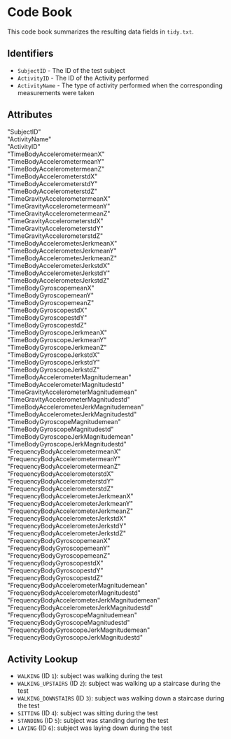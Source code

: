 # Code Book

This code book summarizes the resulting data fields in `tidy.txt`.

## Identifiers

* `SubjectID` - The ID of the test subject
* `ActivityID` - The ID of the Activity performed
* `ActivityName` - The type of activity performed when the corresponding measurements were taken

## Attributes

"SubjectID"                                   
"ActivityName"                                
"ActivityID"                               
"TimeBodyAccelerometermeanX"                  
"TimeBodyAccelerometermeanY"                  
"TimeBodyAccelerometermeanZ"               
"TimeBodyAccelerometerstdX"                   
"TimeBodyAccelerometerstdY"                   
"TimeBodyAccelerometerstdZ"                 
"TimeGravityAccelerometermeanX"               
"TimeGravityAccelerometermeanY"               
"TimeGravityAccelerometermeanZ"             
"TimeGravityAccelerometerstdX"               
"TimeGravityAccelerometerstdY"                
"TimeGravityAccelerometerstdZ"               
"TimeBodyAccelerometerJerkmeanX"              
"TimeBodyAccelerometerJerkmeanY"              
"TimeBodyAccelerometerJerkmeanZ"             
"TimeBodyAccelerometerJerkstdX"               
"TimeBodyAccelerometerJerkstdY"               
"TimeBodyAccelerometerJerkstdZ"              
"TimeBodyGyroscopemeanX"                      
"TimeBodyGyroscopemeanY"                      
"TimeBodyGyroscopemeanZ"                     
"TimeBodyGyroscopestdX"                       
"TimeBodyGyroscopestdY"                       
"TimeBodyGyroscopestdZ"                     
"TimeBodyGyroscopeJerkmeanX"                  
"TimeBodyGyroscopeJerkmeanY"                  
"TimeBodyGyroscopeJerkmeanZ"                 
"TimeBodyGyroscopeJerkstdX"                   
"TimeBodyGyroscopeJerkstdY"                   
"TimeBodyGyroscopeJerkstdZ"                 
"TimeBodyAccelerometerMagnitudemean"          
"TimeBodyAccelerometerMagnitudestd"           
"TimeGravityAccelerometerMagnitudemean"     
"TimeGravityAccelerometerMagnitudestd"        
"TimeBodyAccelerometerJerkMagnitudemean"      
"TimeBodyAccelerometerJerkMagnitudestd"     
"TimeBodyGyroscopeMagnitudemean"              
"TimeBodyGyroscopeMagnitudestd"               
"TimeBodyGyroscopeJerkMagnitudemean"         
"TimeBodyGyroscopeJerkMagnitudestd"           
"FrequencyBodyAccelerometermeanX"             
"FrequencyBodyAccelerometermeanY"           
"FrequencyBodyAccelerometermeanZ"             
"FrequencyBodyAccelerometerstdX"              
"FrequencyBodyAccelerometerstdY"             
"FrequencyBodyAccelerometerstdZ"              
"FrequencyBodyAccelerometerJerkmeanX"         
"FrequencyBodyAccelerometerJerkmeanY"       
"FrequencyBodyAccelerometerJerkmeanZ"         
"FrequencyBodyAccelerometerJerkstdX"          
"FrequencyBodyAccelerometerJerkstdY"         
"FrequencyBodyAccelerometerJerkstdZ"          
"FrequencyBodyGyroscopemeanX"                 
"FrequencyBodyGyroscopemeanY"              
"FrequencyBodyGyroscopemeanZ"                 
"FrequencyBodyGyroscopestdX"                  
"FrequencyBodyGyroscopestdY"                 
"FrequencyBodyGyroscopestdZ"                  
"FrequencyBodyAccelerometerMagnitudemean"     
"FrequencyBodyAccelerometerMagnitudestd"     
"FrequencyBodyAccelerometerJerkMagnitudemean" 
"FrequencyBodyAccelerometerJerkMagnitudestd"  
"FrequencyBodyGyroscopeMagnitudemean"       
"FrequencyBodyGyroscopeMagnitudestd"          
"FrequencyBodyGyroscopeJerkMagnitudemean"     
"FrequencyBodyGyroscopeJerkMagnitudestd" 

## Activity Lookup

* `WALKING` (ID `1`): subject was walking during the test
* `WALKING_UPSTAIRS` (ID `2`): subject was walking up a staircase during the test
* `WALKING_DOWNSTAIRS` (ID `3`): subject was walking down a staircase during the test
* `SITTING` (ID `4`): subject was sitting during the test
* `STANDING` (ID `5`): subject was standing during the test
* `LAYING` (ID `6`): subject was laying down during the test

